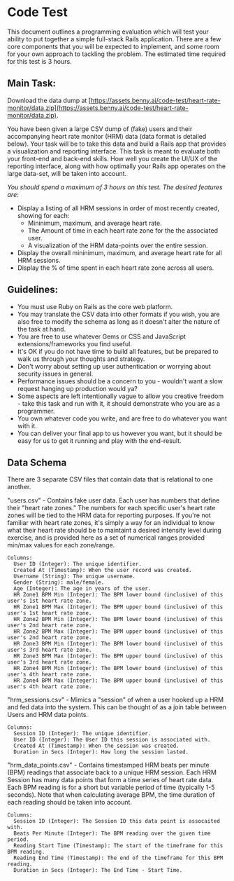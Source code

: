 # Code Test

This document outlines a programming evaluation which will test your ability to put together a simple full-stack Rails application. There are a few core components that you will be expected to implement, and some room for your own approach to tackling the problem. The estimated time required for this test is 3 hours.

## Main Task:

Download the data dump at [https://assets.benny.ai/code-test/heart-rate-monitor/data.zip](https://assets.benny.ai/code-test/heart-rate-monitor/data.zip).

You have been given a large CSV dump of (fake) users and their accompanying heart rate monitor (HRM) data (data format is detailed below). Your task will be to take this data and build a Rails app that provides a visualization and reporting interface. This task is meant to evaluate both your front-end and back-end skills. How well you create the UI/UX of the reporting interface, along with how optimally your Rails app operates on the large data-set, will be taken into account.

*You should spend a maximum of 3 hours on this test. The desired features are:*

* Display a listing of all HRM sessions in order of most recently created, showing for each:
  * Mininimum, maximum, and average heart rate.
  * The Amount of time in each heart rate zone for the the associated user.
  * A visualization of the HRM data-points over the entire session.
* Display the overall mininimum, maximum, and average heart rate for all HRM sessions.
* Display the % of time spent in each heart rate zone across all users.

## Guidelines:

* You must use Ruby on Rails as the core web platform.
* You may translate the CSV data into other formats if you wish, you are also free to modify the schema as long as it doesn't alter the nature of the task at hand.
* You are free to use whatever Gems or CSS and JavaScript extensions/frameworks you find useful.
* It's OK if you do not have time to build all features, but be prepared to walk us through your thoughts and strategy.
* Don't worry about setting up user authentication or worrying about security issues in general.
* Performance issues should be a concern to you - wouldn't want a slow request hanging up production would ya?
* Some aspects are left intentionally vague to allow you creative freedom - take this task and run with it, it should demonstrate who you are as a programmer.
* You own whatever code you write, and are free to do whatever you want with it.
* You can deliver your final app to us however you want, but it should be easy for us to get it running and play with the end-result.

## Data Schema

There are 3 separate CSV files that contain data that is relational to one another.

"users.csv" - Contains fake user data. Each user has numbers that define their "heart rate zones." The numbers for each specific user's heart rate zones will be tied to the HRM data for reporting purposes. If you're not familiar with heart rate zones, it's simply a way for an individual to know what their heart rate should be to maintaint a desired intensity level during exercise, and is provided here as a set of numerical ranges provided min/max values for each zone/range.

    Columns:
      User ID (Integer): The unique identifier.
      Created At (Timestamp): When the user record was created.
      Username (String): The unique username.
      Gender (String): male/female.
      Age (Integer): The age in years of the user.
      HR Zone1 BPM Min (Integer): The BPM lower bound (inclusive) of this user's 1st heart rate zone.
      HR Zone1 BPM Max (Integer): The BPM upper bound (inclusive) of this user's 1st heart rate zone.
      HR Zone2 BPM Min (Integer): The BPM lower bound (inclusive) of this user's 2nd heart rate zone.
      HR Zone2 BPM Max (Integer): The BPM upper bound (inclusive) of this user's 2nd heart rate zone.
      HR Zone3 BPM Min (Integer): The BPM lower bound (inclusive) of this user's 3rd heart rate zone.
      HR Zone3 BPM Max (Integer): The BPM upper bound (inclusive) of this user's 3rd heart rate zone.
      HR Zone4 BPM Min (Integer): The BPM lower bound (inclusive) of this user's 4th heart rate zone.
      HR Zone4 BPM Max (Integer): The BPM upper bound (inclusive) of this user's 4th heart rate zone.


"hrm_sessions.csv" - Mimics a "session" of when a user hooked up a HRM and fed data into the system. This can be thought of as a join table between Users and HRM data points.

    Columns:
      Session ID (Integer): The unique identifier.
      User ID (Integer): The User ID this session is associated with.
      Created At (Timestamp): When the session was created.
      Duration in Secs (Integer): How long the session lasted.

"hrm\_data\_points.csv" - Contains timestamped HRM beats per minute (BPM) readings that associate back to a unique HRM session. Each HRM Session has many data points that form a time series of heart rate data. Each BPM reading is for a short but variable period of time (typically 1-5 seconds). Note that when calculating average BPM, the time duration of each reading should be taken into account.

    Columns:
      Session ID (Integer): The Session ID this data point is assocaited with.
      Beats Per Minute (Integer): The BPM reading over the given time period.
      Reading Start Time (Timestamp): The start of the timeframe for this BPM reading.
      Reading End Time (Timestamp): The end of the timeframe for this BPM reading.
      Duration in Secs (Integer): The End Time - Start Time.
